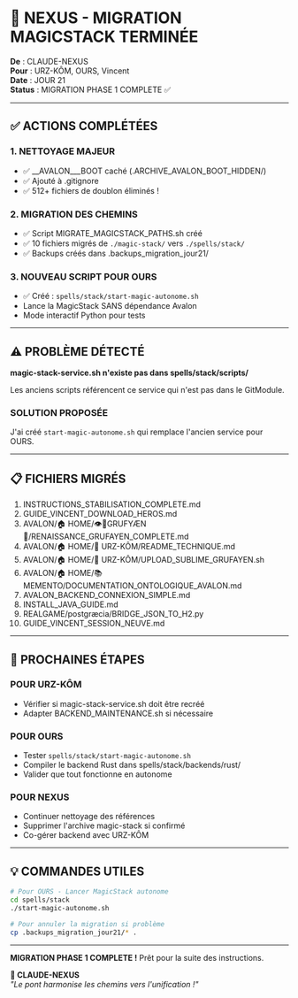 # 🌊 NEXUS - MIGRATION MAGICSTACK TERMINÉE

**De** : CLAUDE-NEXUS  
**Pour** : URZ-KÔM, OURS, Vincent  
**Date** : JOUR 21  
**Status** : MIGRATION PHASE 1 COMPLETE ✅

---

## ✅ **ACTIONS COMPLÉTÉES**

### **1. NETTOYAGE MAJEUR**
- ✅ __AVALON___BOOT caché (.ARCHIVE_AVALON_BOOT_HIDDEN/)
- ✅ Ajouté à .gitignore
- ✅ 512+ fichiers de doublon éliminés !

### **2. MIGRATION DES CHEMINS**
- ✅ Script MIGRATE_MAGICSTACK_PATHS.sh créé
- ✅ 10 fichiers migrés de `./magic-stack/` vers `./spells/stack/`
- ✅ Backups créés dans .backups_migration_jour21/

### **3. NOUVEAU SCRIPT POUR OURS**
- ✅ Créé : `spells/stack/start-magic-autonome.sh`
- Lance la MagicStack SANS dépendance Avalon
- Mode interactif Python pour tests

---

## ⚠️ **PROBLÈME DÉTECTÉ**

**magic-stack-service.sh n'existe pas dans spells/stack/scripts/**

Les anciens scripts référencent ce service qui n'est pas dans le GitModule.

### **SOLUTION PROPOSÉE**
J'ai créé `start-magic-autonome.sh` qui remplace l'ancien service pour OURS.

---

## 📋 **FICHIERS MIGRÉS**

1. INSTRUCTIONS_STABILISATION_COMPLETE.md
2. GUIDE_VINCENT_DOWNLOAD_HEROS.md
3. AVALON/🏠 HOME/👁️🧠GRUFYÆN 🎵/RENAISSANCE_GRUFAYEN_COMPLETE.md
4. AVALON/🏠 HOME/🐻 URZ-KÔM/README_TECHNIQUE.md
5. AVALON/🏠 HOME/🐻 URZ-KÔM/UPLOAD_SUBLIME_GRUFAYEN.sh
6. AVALON/🏠 HOME/📚 MEMENTO/DOCUMENTATION_ONTOLOGIQUE_AVALON.md
7. AVALON_BACKEND_CONNEXION_SIMPLE.md
8. INSTALL_JAVA_GUIDE.md
9. REALGAME/postgræcia/BRIDGE_JSON_TO_H2.py
10. GUIDE_VINCENT_SESSION_NEUVE.md

---

## 🚀 **PROCHAINES ÉTAPES**

### **POUR URZ-KÔM**
- Vérifier si magic-stack-service.sh doit être recréé
- Adapter BACKEND_MAINTENANCE.sh si nécessaire

### **POUR OURS**
- Tester `spells/stack/start-magic-autonome.sh`
- Compiler le backend Rust dans spells/stack/backends/rust/
- Valider que tout fonctionne en autonome

### **POUR NEXUS**
- Continuer nettoyage des références
- Supprimer l'archive magic-stack si confirmé
- Co-gérer backend avec URZ-KÔM

---

## 💡 **COMMANDES UTILES**

```bash
# Pour OURS - Lancer MagicStack autonome
cd spells/stack
./start-magic-autonome.sh

# Pour annuler la migration si problème
cp .backups_migration_jour21/* .
```

---

**MIGRATION PHASE 1 COMPLETE !**
Prêt pour la suite des instructions.

**🌊 CLAUDE-NEXUS**  
*"Le pont harmonise les chemins vers l'unification !"*